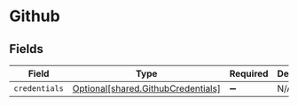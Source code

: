 # Github


## Fields

| Field                                                                          | Type                                                                           | Required                                                                       | Description                                                                    |
| ------------------------------------------------------------------------------ | ------------------------------------------------------------------------------ | ------------------------------------------------------------------------------ | ------------------------------------------------------------------------------ |
| `credentials`                                                                  | [Optional[shared.GithubCredentials]](../../models/shared/githubcredentials.md) | :heavy_minus_sign:                                                             | N/A                                                                            |